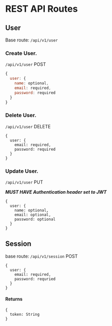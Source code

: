 # REST API Routes

## User

Base route: `/api/v1/user`

### Create User.

`/api/v1/user` POST

```javascript
{
  user: {
    name: optional,
    email: required,
    password: required
  }
}
```

### Delete User.

`/api/v1/user` DELETE

```
{
  user: {
    email: required,
    password: required
  }
}
```

### Update User.

`/api/v1/user` PUT

***MUST HAVE Authentication header set to JWT***
```
{
  user: {
    name: optional,
    email: optional,
    password: optional
  }
}
```

## Session

base route: `/api/v1/session` POST

```
{
  user: {
    email: required,
    password: requried
  }
}
```

#### Returns

```
{
  token: String
}
```
